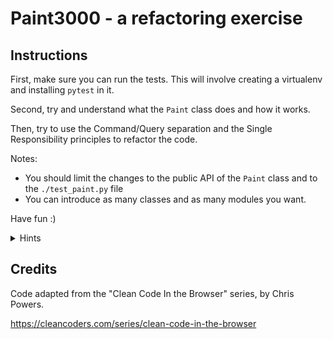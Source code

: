 # Paint3000 - a refactoring exercise

## Instructions

First, make sure you can run the tests. This will involve creating a virtualenv and installing `pytest` in it.

Second, try and understand what the `Paint` class does and how it works.

Then, try to use the Command/Query separation and the Single Responsibility principles to refactor the code.

Notes:

* You should limit the changes to the public API of the `Paint` class and to the `./test_paint.py` file
* You can introduce as many classes and as many modules you want.

Have fun :)

<details>
   <summary>Hints</summary>
Here's a list of steps you can take:

1. Extract a `Store` class which will deal with saving data into and reading from the JSON file
1. Extract a `Report` class to generete the text of the report
1. Implement Command/Query separation in the `Report` class : you should not have to mutate
   state inside the `Report` class
1. Implement Command/Query separation in the `Paint` class by introducing a `use_paint` command
   method.
</details>

## Credits

Code adapted from the "Clean Code In the Browser" series, by Chris Powers.

https://cleancoders.com/series/clean-code-in-the-browser
